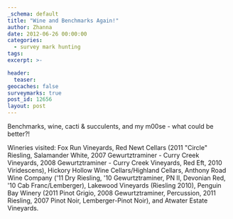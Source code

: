 ```yaml
---
_schema: default
title: "Wine and Benchmarks Again!"
author: Zhanna
date: 2012-06-26 00:00:00
categories:
  - survey mark hunting
tags:
excerpt: >-

header:
  teaser:
geocaches: false
surveymarks: true
post_id: 12656
layout: post 
---
```


Benchmarks, wine, cacti & succulents, and my m00se - what could be better?!  


Wineries visited: Fox Run Vineyards, Red Newt Cellars (2011 "Circle" Riesling, Salamander White, 2007 Gewurtztraminer - Curry Creek Vineyards, 2008 Gewurtztraminer - Curry Creek Vineyards, Red Eft, 2010 Viridescens), Hickory Hollow Wine Cellars/Highland Cellars, Anthony Road Wine Company ('11 Dry Riesling, '10 Gewurtztraminer, PN II, Devonian Red, '10 Cab Franc/Lemberger), Lakewood Vineyards (Riesling 2010), Penguin Bay Winery (2011 Pinot Grigio, 2008 Gewurtztraminer, Percussion, 2011 Riesling, 2007 Pinot Noir, Lemberger-Pinot Noir), and Atwater Estate Vineyards.
